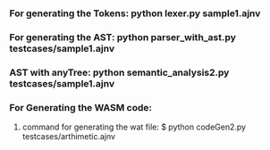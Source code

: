 ### For generating the Tokens: python lexer.py sample1.ajnv

### For generating the AST: python parser_with_ast.py testcases/sample1.ajnv

### AST with anyTree: python semantic_analysis2.py testcases/sample1.ajnv



### For Generating the WASM code: 
1. command for generating the wat file:
   $ python codeGen2.py testcases/arthimetic.ajnv
